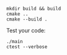 ```
mkdir build && build
cmake ..
cmake --build .
```

Test your code:
```
./main
ctest --verbose
```

